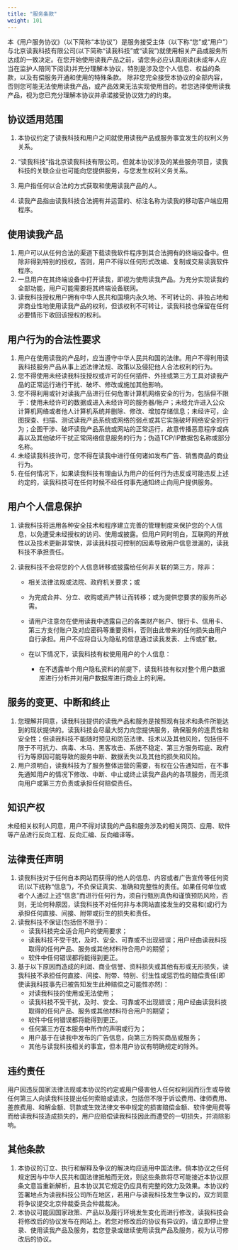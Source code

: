 ```yaml
---
title: "服务条款"
weight: 101
---
```


本《用户服务协议》（以下简称“本协议”）是服务接受主体（以下称“您”或“用户”）与北京读我科技有限公司(以下简称“读我科技”或“读我”)就使用相关产品或服务所达成的一致决定。在您开始使用读我产品之前，请您务必应认真阅读(未成年人应当在监护人陪同下阅读)并充分理解本协议，特别是涉及您个人信息、权益的条款，以及有偿服务开通和使用的特殊条款。
    除非您完全接受本协议的全部内容，否则您可能无法使用读我产品，或产品效果无法实现使用目的。若您选择使用读我产品，视为您已充分理解本协议并承诺接受协议效力的约束。

## 协议适用范围

1. 本协议约定了读我科技和用户之间就使用读我产品或服务事宜发生的权利义务关系。
2. “读我科技”指北京读我科技有限公司。但就本协议涉及的某些服务项目，读我科技的关联企业也可能向您提供服务，与您发生权利义务关系。
3. 用户指任何以合法的方式获取和使用读我产品的人。

4. 读我产品指由读我科技合法拥有并运营的、标注名称为读我的移动客户端应用程序。

## 使用读我产品
1. 用户可以从任何合法的渠道下载读我软件程序到其合法拥有的终端设备中。但除非得到特别的授权，否则，用户不得以任何形式改编、复制或交易读我软件程序。
2. 一旦用户在其终端设备中打开读我，即视为使用读我产品。为充分实现读我的全部功能，用户可能需要将其终端设备联网。
3. 读我科技授权用户拥有中华人民共和国境内永久地、不可转让的、非独占地和非商业性地使用读我产品的权利，但该权利不可转让，读我科技也保留在任何必要情形下收回该授权的权利。

## 用户行为的合法性要求

1. 用户在使用读我的产品时，应当遵守中华人民共和国的法律。用户不得利用读我科技服务产品从事上述法律法规、政策以及侵犯他人合法权利的行为。
2. 您不得使用未经读我科技授权或许可的任何插件、外挂或第三方工具对读我产品的正常运行进行干扰、破坏、修改或施加其他影响。
3. 您不得利用或针对读我产品进行任何危害计算机网络安全的行为，包括但不限于：使用未经许可的数据或进入未经许可的服务器/帐户；未经允许进入公众计算机网络或者他人计算机系统并删除、修改、增加存储信息；未经许可，企图探查、扫描、测试读我产品系统或网络的弱点或其它实施破坏网络安全的行为；企图干涉、破坏读我产品系统或网站的正常运行，故意传播恶意程序或病毒以及其他破坏干扰正常网络信息服务的行为；伪造TCP/IP数据包名称或部分名称。
4. 未经读我科技许可，您不得在读我中进行任何诸如发布广告、销售商品的商业行为。
5. 在任何情况下，如果读我科技有理由认为用户的任何行为违反或可能违反上述约定的，读我科技可在任何时候不经任何事先通知终止向用户提供服务。

## 用户个人信息保护

1. 读我科技将运用各种安全技术和程序建立完善的管理制度来保护您的个人信息，以免遭受未经授权的访问、使用或披露。但用户同时明白，互联网的开放性以及技术更新非常快，非读我科技可控制的因素导致用户信息泄漏的，读我科技不承担责任。

2. 读我科技不会将您的个人信息转移或披露给任何非关联的第三方，除非：

   * 相关法律法规或法院、政府机关要求；或

   * 为完成合并、分立、收购或资产转让而转移；或为提供您要求的服务所必需。
   * 请用户注意勿在使用读我中透露自己的各类财产帐户、银行卡、信用卡、第三方支付账户及对应密码等重要资料，否则由此带来的任何损失由用户自行承担。用户不应将自认为隐私的信息通过读我发表、上传或扩散。
   * 在以下情况下，读我科技有权使用用户的个人信息：
     * 在不透露单个用户隐私资料的前提下，读我科技有权对整个用户数据库进行分析并对用户数据库进行商业上的利用。

## 服务的变更、中断和终止

1. 您理解并同意，读我科技提供的读我产品和服务是按照现有技术和条件所能达到的现状提供的。读我科技会尽最大努力向您提供服务，确保服务的连贯性和安全性；但读我科技不能随时预见和防范法律、技术以及其他风险，包括但不限于不可抗力、病毒、木马、黑客攻击、系统不稳定、第三方服务瑕疵、政府行为等原因可能导致的服务中断、数据丢失以及其他的损失和风险。
2. 用户须明白，读我科技为了服务整体运营的需要，有权在公告通知后，在不事先通知用户的情况下修改、中断、中止或终止读我产品内的各项服务，而无须向用户或第三方负责或承担任何赔偿责任。

## 知识产权
未经相关权利人同意，用户不得对读我的产品和服务涉及的相关网页、应用、软件等产品进行反向工程、反向汇编、反向编译等。

## 法律责任声明

1. 读我科技对于任何自本网站而获得的他人的信息、内容或者广告宣传等任何资讯(以下统称“信息”)，不负保证真实、准确和完整性的责任。如果任何单位或者个人通过上述“信息”而进行任何行为，须自行甄别真伪和谨慎预防风险，否则，无论何种原因，读我科技不对任何非与本网站直接发生的交易和(或)行为承担任何直接、间接、附带或衍生的损失和责任。
2. 读我科技不保证(包括但不限于)：
   - 读我科技完全适合用户的使用要求；
   - 读我科技不受干扰，及时、安全、可靠或不出现错误；用户经由读我科技取得的任何产品、服务或其他材料符合用户的期望；
   - 软件中任何错误都将能得到更正。
3. 基于以下原因而造成的利润、商业信誉、资料损失或其他有形或无形损失，读我科技不承担任何直接、间接、附带、特别、衍生性或惩罚性的赔偿责任(即使读我科技事先已被告知发生此种赔偿之可能性亦然)：
   - 对读我科技的使用或无法使用；
   - 读我科技不受干扰，及时、安全、可靠或不出现错误；用户经由读我科技取得的任何产品、服务或其他材料符合用户的期望；
   - 软件中任何错误都将能得到更正。
   - 任何第三方在本服务中所作的声明或行为；
   - 用户基于在读我中发布的广告信息，向第三方购买商品或服务；
   - 其他与读我科技相关的事宜，但本用户协议有明确规定的除外。

## 违约责任

用户因违反国家法律法规或本协议的约定或用户侵害他人任何权利因而衍生或导致任何第三人向读我科技提出任何索赔或请求，包括但不限于诉讼费用、律师费用、差旅费用、和解金额、罚款或生效法律文书中规定的损害赔偿金额、软件使用费等而给读我科技造成损失的，用户应赔偿读我科技因此而遭受的一切损失，并消除影响。

## 其他条款

1. 本协议的订立、执行和解释及争议的解决均应适用中国法律。倘本协议之任何规定因与中华人民共和国法律抵触而无效，则这些条款将尽可能接近本协议原条文意旨重新解析，且本协议其它规定仍应具有完整的效力及效果。本协议的签署地点为读我科技公司所在地区，若用户与读我科技发生争议的，双方同意将争议提交北京仲裁委员会仲裁裁决。
2. 本协议可能因国家政策、产品以及履行环境发生变化而进行修改，读我科技会将修改后的协议发布在网站上。若您对修改后的协议有异议的，请立即停止登录、使用读我产品及服务，若您登录或继续使用读我产品及服务，视为认可修改后的协议。
